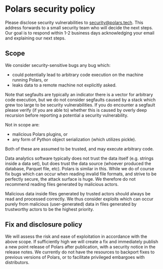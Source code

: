 # Polars security policy

Please disclose security vulnerabilities to security@polars.tech. This address
forwards to a small security team who will decide the next steps. Our goal is to
respond within 1-2 business days acknowledging your email and explaining our
next steps.


## Scope

We consider security-sensitive bugs any bug which:

 - could potentially lead to arbitrary code execution on the machine running Polars, or
 - leaks data to a remote machine not explicitly asked.

Note that segfaults are typically an indicator there is a vector for arbitrary
code execution, but we do not consider segfaults caused by a stack which grew
too large to be security vulnerabilities. If you do encounter a segfault please
verify (if you are able to) whether this is caused by overly deep recursion
before reporting a potential a security vulnerability.

Not in scope are:

 - malicious Polars plugins, or
 - any form of Python object serialization (which utilizes pickle).

Both of these are assumed to be trusted, and may execute arbitrary code.

Data analytics software typically does not trust the data itself (e.g. strings
inside a data set), but does trust the data source (whoever produced the
database, Parquet file, etc). Polars is similar in this. While we do of course
fix bugs which can occur when reading invalid file formats, and strive to be
perfectly secure, the attack surface is huge. We therefore do not recommend
reading files generated by malicious actors.

Malicious data inside files generated by trusted actors should always be read
and processed correctly. We thus consider exploits which can occur purely from
malicious (user-generated) data in files generated by trustworthy actors to be
the highest priority.


## Fix and disclosure policy

We will assess the risk and ease of exploitation in accordance with the above
scope. If sufficiently high we will create a fix and immediately publish a new
point release of Polars after publication, with a security notice in the release
notes. We currently do not have the resources to backport fixes to previous
versions of Polars, or to facilitate privileged embargoes with distributors.
